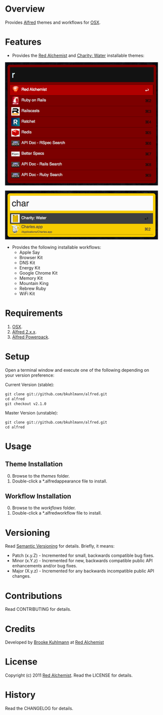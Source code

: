 # Overview

Provides [Alfred](http://www.alfredapp.com) themes and workflows for [OSX](http://www.apple.com/osx).

# Features

* Provides the [Red Alchemist](http://www.redalchemist.com) and [Charity: Water](http://www.charitywater.org)
  installable themes:

[![Red Alchemist Screenshot](themes/red_alchemist/screenshot.png)](https://github.com/bkuhlmann/alfred)

[![Charity: Water Screenshot](themes/charity_water/screenshot.png)](https://github.com/bkuhlmann/alfred)

* Provides the following installable workflows:
  * Apple Say
  * Browser Kit
  * DNS Kit
  * Energy Kit
  * Google Chrome Kit
  * Memory Kit
  * Mountain King
  * Rebrew Ruby
  * WiFi Kit

# Requirements

1. [OSX](http://www.apple.com/osx).
2. [Alfred 2.x.x](http://www.alfredapp.com).
3. [Alfred Powerpack](http://www.alfredapp.com/purchase).

# Setup

Open a terminal window and execute one of the following depending on your version preference:

Current Version (stable):

    git clone git://github.com/bkuhlmann/alfred.git
    cd alfred
    git checkout v2.1.0

Master Version (unstable):

    git clone git://github.com/bkuhlmann/alfred.git
    cd alfred

# Usage

## Theme Installation
0. Browse to the _themes_ folder.
0. Double-click a *.alfredappearance file to install.

## Workflow Installation
0. Browse to the _workflows_ folder.
0. Double-click a *.alfredworkflow file to install.

# Versioning

Read [Semantic Versioning](http://semver.org) for details. Briefly, it means:

* Patch (x.y.Z) - Incremented for small, backwards compatible bug fixes.
* Minor (x.Y.z) - Incremented for new, backwards compatible public API enhancements and/or bug fixes.
* Major (X.y.z) - Incremented for any backwards incompatible public API changes.

# Contributions

Read CONTRIBUTING for details.

# Credits

Developed by [Brooke Kuhlmann](http://www.redalchemist.com) at [Red Alchemist](http://www.redalchemist.com)

# License

Copyright (c) 2011 [Red Alchemist](http://www.redalchemist.com).
Read the LICENSE for details.

# History

Read the CHANGELOG for details.
